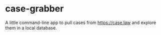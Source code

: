 # case-grabber
A little command-line app to pull cases from https://case.law and explore them in a local database.

